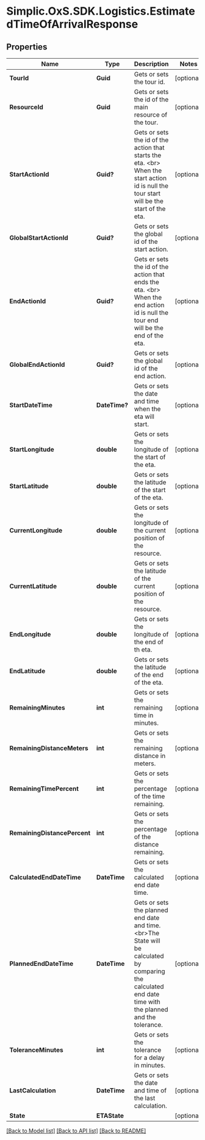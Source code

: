 # Simplic.OxS.SDK.Logistics.EstimatedTimeOfArrivalResponse

## Properties

Name | Type | Description | Notes
------------ | ------------- | ------------- | -------------
**TourId** | **Guid** | Gets or sets the tour id. | [optional] 
**ResourceId** | **Guid** | Gets or sets the id of the main resource of the tour. | [optional] 
**StartActionId** | **Guid?** | Gets or sets the id of the action that starts the eta.  &lt;br&gt;  When the start action id is null the tour start will be the start of the eta.   | [optional] 
**GlobalStartActionId** | **Guid?** | Gets or sets the global id of the start action. | [optional] 
**EndActionId** | **Guid?** | Gets er sets the id of the action that ends the eta.  &lt;br&gt;  When the end action id is null the tour end will be the end of the eta.   | [optional] 
**GlobalEndActionId** | **Guid?** | Gets or sets the global id of the end action. | [optional] 
**StartDateTime** | **DateTime?** | Gets or sets the date and time when the eta will start. | [optional] 
**StartLongitude** | **double** | Gets or sets the longitude of the start of the eta. | [optional] 
**StartLatitude** | **double** | Gets or sets the latitude of the start of the eta. | [optional] 
**CurrentLongitude** | **double** | Gets or sets the longitude of the current position of the resource. | [optional] 
**CurrentLatitude** | **double** | Gets or sets the latitude of the current position of the resource. | [optional] 
**EndLongitude** | **double** | Gets or sets the longitude of the end of th eta. | [optional] 
**EndLatitude** | **double** | Gets or sets the latitude of the end of the eta. | [optional] 
**RemainingMinutes** | **int** | Gets or sets the remaining time in minutes. | [optional] 
**RemainingDistanceMeters** | **int** | Gets or sets the remaining distance in meters. | [optional] 
**RemainingTimePercent** | **int** | Gets or sets the percentage of the time remaining. | [optional] 
**RemainingDistancePercent** | **int** | Gets or sets the percentage of the distance remaining. | [optional] 
**CalculatedEndDateTime** | **DateTime** | Gets or sets the calculated end date time. | [optional] 
**PlannedEndDateTime** | **DateTime** | Gets or sets the planned end date and time.   &lt;br&gt;The State will be calculated by comparing the calculated end date time with the planned and the tolerance. | [optional] 
**ToleranceMinutes** | **int** | Gets or sets the tolerance for a delay in minutes. | [optional] 
**LastCalculation** | **DateTime** | Gets or sets the date and time of the last calculation. | [optional] 
**State** | **ETAState** |  | [optional] 

[[Back to Model list]](../README.md#documentation-for-models) [[Back to API list]](../README.md#documentation-for-api-endpoints) [[Back to README]](../README.md)

